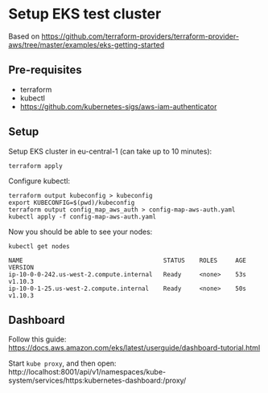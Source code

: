 # Setup EKS test cluster

Based on https://github.com/terraform-providers/terraform-provider-aws/tree/master/examples/eks-getting-started

## Pre-requisites

* terraform
* kubectl
* https://github.com/kubernetes-sigs/aws-iam-authenticator

## Setup

Setup EKS cluster in eu-central-1 (can take up to 10 minutes):

```
terraform apply
```

Configure kubectl:

```
terraform output kubeconfig > kubeconfig
export KUBECONFIG=$(pwd)/kubeconfig
terraform output config_map_aws_auth > config-map-aws-auth.yaml
kubectl apply -f config-map-aws-auth.yaml
```

Now you should be able to see your nodes:

```
kubectl get nodes

NAME                                       STATUS    ROLES     AGE       VERSION
ip-10-0-0-242.us-west-2.compute.internal   Ready     <none>    53s       v1.10.3
ip-10-0-1-25.us-west-2.compute.internal    Ready     <none>    50s       v1.10.3
```

## Dashboard

Follow this guide: https://docs.aws.amazon.com/eks/latest/userguide/dashboard-tutorial.html

Start `kube proxy`, and then open: http://localhost:8001/api/v1/namespaces/kube-system/services/https:kubernetes-dashboard:/proxy/
